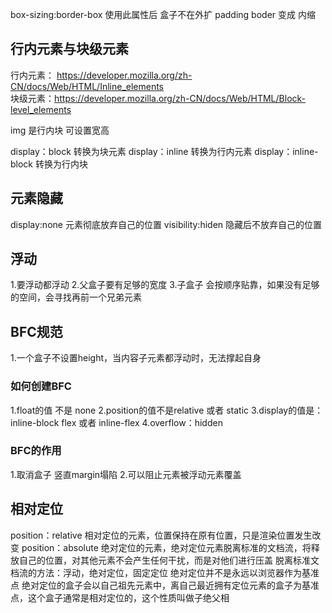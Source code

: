 box-sizing:border-box 使用此属性后 盒子不在外扩 padding  boder 变成 内缩


## 行内元素与块级元素
行内元素： https://developer.mozilla.org/zh-CN/docs/Web/HTML/Inline_elements  
块级元素：https://developer.mozilla.org/zh-CN/docs/Web/HTML/Block-level_elements  

img 是行内块 可设置宽高


display：block 转换为块元素
display：inline  转换为行内元素
display：inline-block 转换为行内块


## 元素隐藏
display:none  元素彻底放弃自己的位置
visibility:hiden  隐藏后不放弃自己的位置

## 浮动
1.要浮动都浮动
2.父盒子要有足够的宽度
3.子盒子 会按顺序贴靠，如果没有足够的空间，会寻找再前一个兄弟元素

## BFC规范
1.一个盒子不设置height，当内容子元素都浮动时，无法撑起自身

### 如何创建BFC
1.float的值 不是 none
2.position的值不是relative 或者 static
3.display的值是：inline-block  flex  或者 inline-flex
4.overflow：hidden

### BFC的作用
1.取消盒子 竖直margin塌陷
2.可以阻止元素被浮动元素覆盖

## 相对定位
position：relative  相对定位的元素，位置保持在原有位置，只是渲染位置发生改变
position：absolute  绝对定位的元素，绝对定位元素脱离标准的文档流，将释放自己的位置，对其他元素不会产生任何干扰，而是对他们进行压盖
                    脱离标准文档流的方法：浮动，绝对定位，固定定位
                    绝对定位并不是永远以浏览器作为基准点
                    绝对定位的盒子会以自己祖先元素中，离自己最近拥有定位元素的盒子为基准点，这个盒子通常是相对定位的，这个性质叫做子绝父相


